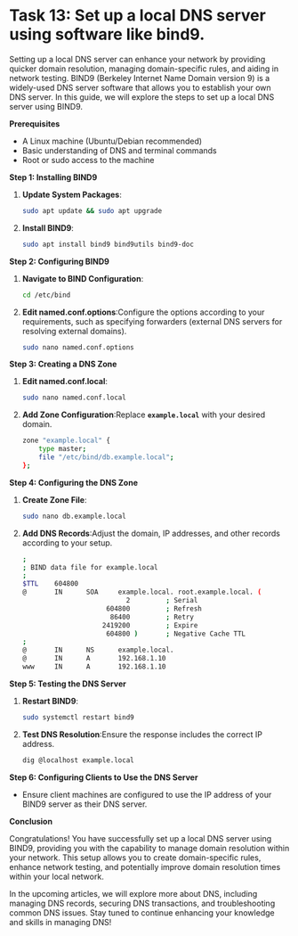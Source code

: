 # Task 13: Set up a local DNS server using software like bind9.

Setting up a local DNS server can enhance your network by providing quicker domain resolution, managing domain-specific rules, and aiding in network testing. BIND9 (Berkeley Internet Name Domain version 9) is a widely-used DNS server software that allows you to establish your own DNS server. In this guide, we will explore the steps to set up a local DNS server using BIND9.

**Prerequisites**

- A Linux machine (Ubuntu/Debian recommended)
- Basic understanding of DNS and terminal commands
- Root or sudo access to the machine

**Step 1: Installing BIND9**

1. **Update System Packages**:
    
    ```bash
    sudo apt update && sudo apt upgrade
    ```
    
2. **Install BIND9**:
    
    ```bash
    sudo apt install bind9 bind9utils bind9-doc
    ```
    

**Step 2: Configuring BIND9**

1. **Navigate to BIND Configuration**:
    
    ```bash
    cd /etc/bind
    ```
    
2. **Edit named.conf.options**:Configure the options according to your requirements, such as specifying forwarders (external DNS servers for resolving external domains).
    
    ```bash
    sudo nano named.conf.options
    ```
    

**Step 3: Creating a DNS Zone**

1. **Edit named.conf.local**:
    
    ```bash
    sudo nano named.conf.local
    ```
    
2. **Add Zone Configuration**:Replace **`example.local`** with your desired domain.
    
    ```bash
    zone "example.local" {
        type master;
        file "/etc/bind/db.example.local";
    };
    ```
    

**Step 4: Configuring the DNS Zone**

1. **Create Zone File**:
    
    ```bash
    sudo nano db.example.local
    ```
    
2. **Add DNS Records**:Adjust the domain, IP addresses, and other records according to your setup.
    
    ```bash
    ;
    ; BIND data file for example.local
    ;
    $TTL    604800
    @       IN      SOA     example.local. root.example.local. (
                              2         ; Serial
                         604800         ; Refresh
                          86400         ; Retry
                        2419200         ; Expire
                         604800 )       ; Negative Cache TTL
    ;
    @       IN      NS      example.local.
    @       IN      A       192.168.1.10
    www     IN      A       192.168.1.10
    ```
    

**Step 5: Testing the DNS Server**

1. **Restart BIND9**:
    
    ```bash
    sudo systemctl restart bind9
    ```
    
2. **Test DNS Resolution**:Ensure the response includes the correct IP address.
    
    ```bash
    dig @localhost example.local
    ```
    

**Step 6: Configuring Clients to Use the DNS Server**

- Ensure client machines are configured to use the IP address of your BIND9 server as their DNS server.

**Conclusion**

Congratulations! You have successfully set up a local DNS server using BIND9, providing you with the capability to manage domain resolution within your network. This setup allows you to create domain-specific rules, enhance network testing, and potentially improve domain resolution times within your local network.

In the upcoming articles, we will explore more about DNS, including managing DNS records, securing DNS transactions, and troubleshooting common DNS issues. Stay tuned to continue enhancing your knowledge and skills in managing DNS!